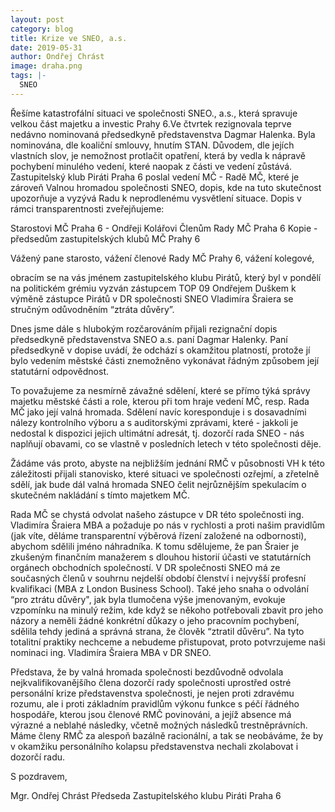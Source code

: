 ```yaml
---
layout: post
category: blog
title: Krize ve SNEO, a.s.
date: 2019-05-31
author: Ondřej Chrást
image: draha.png
tags: |-
  SNEO 
---
```

Řešíme katastrofální situaci ve společnosti SNEO., a.s., která spravuje velkou část majetku a investic Prahy 6.Ve čtvrtek rezignovala teprve nedávno nominovaná předsedkyně představenstva Dagmar Halenka. Byla nominována, dle koaliční smlouvy, hnutím STAN. Důvodem, dle jejích vlastních slov, je nemožnost protlačit opatření, která by vedla k nápravě pochybení minulého vedení, které naopak z části ve vedení zůstává. Zastupitelský klub Piráti Praha 6 poslal vedení MČ - Radě MČ, které je zároveň Valnou hromadou společnosti SNEO, dopis, kde na tuto skutečnost upozorňuje a vyzývá Radu k neprodlenému vysvětlení situace. Dopis v rámci transparentnosti zveřejňujeme:

Starostovi MČ Praha 6 - Ondřeji Kolářovi
Členům Rady MČ Praha 6
Kopie - předsedům zastupitelských klubů MČ Prahy 6
 
Vážený pane starosto, vážení členové Rady MČ Prahy 6, vážení kolegové,
 
obracím se na vás jménem zastupitelského klubu Pirátů, který byl v pondělí na politickém grémiu vyzván zástupcem TOP 09 Ondřejem Duškem k výměně zástupce Pirátů v DR společnosti SNEO Vladimíra Šraiera se stručným odůvodněním “ztráta důvěry”.
 
Dnes jsme dále s hlubokým rozčarováním přijali rezignační dopis předsedkyně představenstva SNEO a.s. paní Dagmar Halenky. Paní předsedkyně v dopise uvádí, že odchází s okamžitou platností, protože jí bylo vedením městské části znemožněno vykonávat řádným způsobem její statutární odpovědnost.
 
To považujeme za nesmírně závažné sdělení, které se přímo týká správy majetku městské části a role, kterou při tom hraje vedení MČ, resp. Rada MČ jako její valná hromada. Sdělení navíc koresponduje i s dosavadními nálezy kontrolního výboru a s auditorskými zprávami, které - jakkoli je nedostal k dispozici jejich ultimátní adresát, tj. dozorčí rada SNEO - nás naplňují obavami, co se vlastně v posledních letech v této společnosti děje.
 
Žádáme vás proto, abyste na nejbližším jednání RMČ v působnosti VH k této záležitosti přijali stanovisko, které situaci ve společnosti ozřejmí, a zřetelně sdělí, jak bude dál valná hromada SNEO  čelit nejrůznějším spekulacím o skutečném nakládání s tímto majetkem MČ.
 
Rada MČ se chystá odvolat našeho zástupce v DR této společnosti ing. Vladimíra Šraiera MBA a požaduje po nás v rychlosti a proti našim pravidlům (jak víte, děláme transparentní výběrová řízení založené na odbornosti), abychom sdělili jméno náhradníka. K tomu sdělujeme, že pan Šraier je zkušeným finančním manažerem s dlouhou historií účasti ve statutárních orgánech obchodních společností.  V DR společnosti SNEO má ze současných členů v souhrnu nejdelší období členství i nejvyšší profesní kvalifikaci (MBA z London Business School). Také jeho snaha o odvolání “pro ztrátu důvěry", jak byla tlumočena výše jmenovaným, evokuje vzpomínku na minulý režim, kde když se někoho potřebovali zbavit pro jeho názory a neměli žádné konkrétní důkazy o jeho pracovním pochybení, sdělila tehdy jediná a správná strana, že člověk “ztratil důvěru”. Na tyto totalitní praktiky nechceme a nebudeme přistupovat, proto potvrzujeme naši nominaci ing. Vladimíra Šraiera MBA v DR SNEO.
 
Představa, že by valná hromada společnosti bezdůvodně odvolala nejkvalifikovanějšího člena dozorčí rady společnosti uprostřed ostré personální krize představenstva společnosti, je nejen proti zdravému rozumu, ale i proti základním pravidlům výkonu funkce s péčí řádného hospodáře, kterou jsou členové RMČ povinováni, a jejíž absence má výrazné a neblahé následky, včetně možných následků trestněprávních. Máme členy RMČ za alespoň bazálně racionální, a tak se neobáváme, že by v okamžiku personálního kolapsu představenstva nechali zkolabovat i dozorčí radu.
 
S pozdravem,
  
Mgr. Ondřej Chrást
Předseda Zastupitelského klubu Piráti Praha 6
